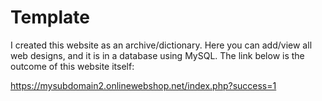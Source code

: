 # Template
I created this website as an archive/dictionary. Here you can add/view all web designs, and it is in a database using MySQL. The link below is the outcome of this website itself:

https://mysubdomain2.onlinewebshop.net/index.php?success=1
